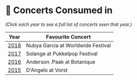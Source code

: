 # 🎤 Concerts Consumed in

_(Click each year to see a full list of concerts seen that year.)_

| Year | Favourite Concert |
| --- | --- |
| [2018](2018.md) | Nubya Garcia at Worldwide Festival |
| [2017](2017.md) | Solange at Pukkelpop Festival |
| [2016](2016.md) | Anderson .Paak at Botanique |
| [2015](2015.md) | D'Angelo at Vorst |

